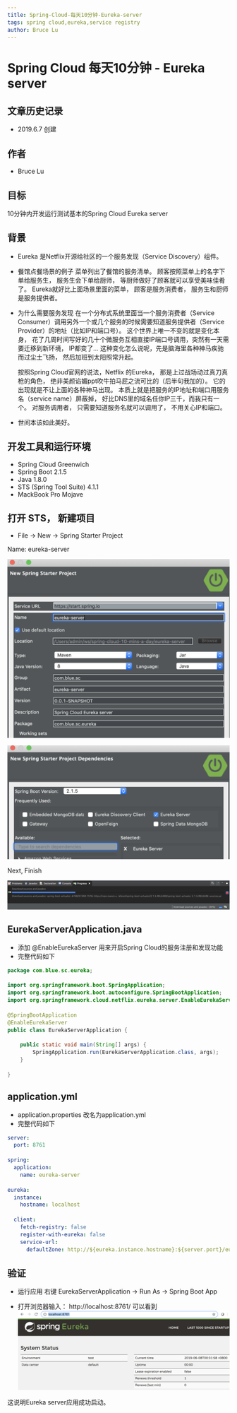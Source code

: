 ```yaml
---
title: Spring-Cloud-每天10分钟-Eureka-server
tags: spring cloud,eureka,service registry
author: Bruce Lu
---
```


# Spring Cloud 每天10分钟 - Eureka server

## 文章历史记录

- 2019.6.7 创建

## 作者

- Bruce Lu

## 目标
10分钟内开发运行测试基本的Spring Cloud Eureka server

## 背景
- Eureka
	是Netflix开源给社区的一个服务发现（Service Discovery）组件。

- 餐馆点餐场景的例子
	菜单列出了餐馆的服务清单。 顾客按照菜单上的名字下单给服务生， 服务生会下单给厨师， 等厨师做好了顾客就可以享受美味佳肴了。 
Eureka就好比上面场景里面的菜单， 顾客是服务消费者， 服务生和厨师是服务提供者。

- 为什么需要服务发现
	在一个分布式系统里面当一个服务消费者（Service Consumer）调用另外一个或几个服务的时候需要知道服务提供者（Service Provider）的地址（比如IP和端口号）。  这个世界上唯一不变的就是变化本身，  花了几周时间写好的几十个微服务互相直接IP端口号调用，突然有一天需要迁移到新环境， IP都变了...  这种变化怎么说呢，先是脑海里各种神马疾驰而过尘土飞扬， 然后加班到太阳照常升起。
	
	按照Spring Cloud官网的说法，Netflix 的Eureka， 那是上过战场动过真刀真枪的角色， 绝非美颜谄媚ppt吹牛拍马屁之流可比的（后半句我加的）。 它的出现就是不让上面的各种神马出现。 本质上就是把服务的IP地址和端口用服务名（service name）屏蔽掉， 好比DNS里的域名任你IP三千，而我只有一个。 对服务调用者， 只需要知道服务名就可以调用了， 不用关心IP和端口。


- 世间本该如此美好。


## 开发工具和运行环境

- Spring Cloud Greenwich
- Spring Boot 2.1.5
- Java 1.8.0
- STS (Spring Tool Suite) 4.1.1
- MackBook Pro Mojave


## 打开 STS， 新建项目

- File -> New -> Spring Starter Project

Name: eureka-server

![新建项目 ](https://www.github.com/bruce-lu/story-writer/raw/master/story-img/1559922921380.png)

![选择Eureka Server依赖](https://www.github.com/bruce-lu/story-writer/raw/master/story-img/1559923021373.png)

Next, Finish

![等待下载依赖包](https://www.github.com/bruce-lu/story-writer/raw/master/story-img/1559923174660.png)


## EurekaServerApplication.java
- 添加 @EnableEurekaServer 用来开启Spring Cloud的服务注册和发现功能
- 完整代码如下

``` java
package com.blue.sc.eureka;

import org.springframework.boot.SpringApplication;
import org.springframework.boot.autoconfigure.SpringBootApplication;
import org.springframework.cloud.netflix.eureka.server.EnableEurekaServer;

@SpringBootApplication
@EnableEurekaServer
public class EurekaServerApplication {

	public static void main(String[] args) {
		SpringApplication.run(EurekaServerApplication.class, args);
	}

}

```

## application.yml
- application.properties 改名为application.yml
- 完整代码如下
``` yaml
server:
  port: 8761

spring:
  application:
    name: eureka-server
    
eureka:
  instance:
    hostname: localhost
    
  client:
    fetch-registry: false
    register-with-eureka: false
    service-url:
      defaultZone: http://${eureka.instance.hostname}:${server.port}/eureka
```

## 验证
- 运行应用
右键 EurekaServerApplication -> Run As -> Spring Boot App

- 打开浏览器输入： http://localhost:8761/ 可以看到
![Eureka server Web 页面](https://www.github.com/bruce-lu/story-writer/raw/master/story-img/1559925981713.png)

这说明Eureka server应用成功启动。

